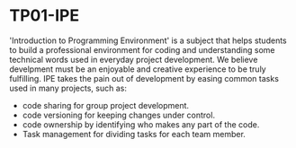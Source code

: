 # TP01-IPE

'Introduction to Programming Environment' is a subject that helps students to build a professional environment for coding and understanding some technical words used in everyday project development. We believe develpment must be an enjoyable and creative experience to be truly fulfilling. IPE takes the pain out of development by easing common tasks used in many projects, such as:

- code sharing for group project development.
- code versioning for keeping changes under control.
- code ownership by identifying who makes any part of the code.
- Task management for dividing tasks for each team member.

